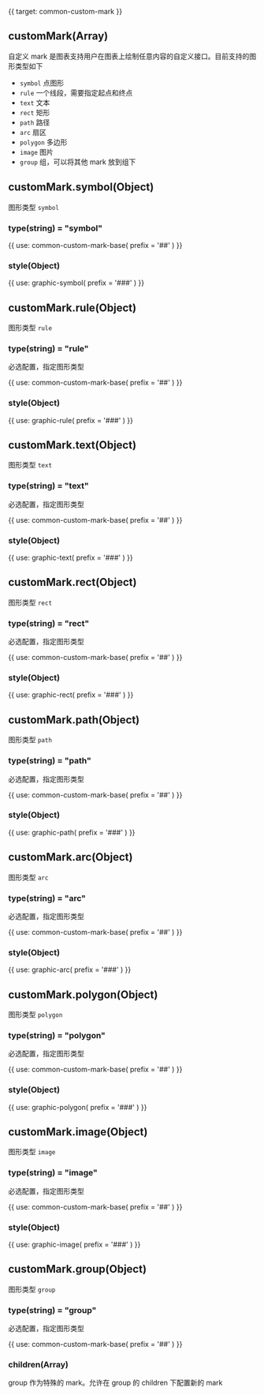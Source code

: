 {{ target: common-custom-mark }}

<!-- ICustomMarkSpec -->

## customMark(Array)

自定义 mark 是图表支持用户在图表上绘制任意内容的自定义接口。目前支持的图形类型如下

- `symbol` 点图形
- `rule` 一个线段，需要指定起点和终点
- `text` 文本
- `rect` 矩形
- `path` 路径
- `arc` 扇区
- `polygon` 多边形
- `image` 图片
- `group` 组，可以将其他 mark 放到组下

## customMark.symbol(Object)

图形类型 `symbol`

### type(string) = "symbol"

{{ use: common-custom-mark-base(
  prefix = '##'
) }}

### style(Object)

{{ use: graphic-symbol(
  prefix = '###'
) }}

## customMark.rule(Object)

图形类型 `rule`

### type(string) = "rule"

必选配置，指定图形类型

{{ use: common-custom-mark-base(
  prefix = '##'
) }}

### style(Object)

{{ use: graphic-rule(
  prefix = '###'
) }}

## customMark.text(Object)

图形类型 `text`

### type(string) = "text"

必选配置，指定图形类型

{{ use: common-custom-mark-base(
  prefix = '##'
) }}

### style(Object)

{{ use: graphic-text(
  prefix = '###'
) }}

## customMark.rect(Object)

图形类型 `rect`

### type(string) = "rect"

必选配置，指定图形类型

{{ use: common-custom-mark-base(
  prefix = '##'
) }}

### style(Object)

{{ use: graphic-rect(
  prefix = '###'
) }}

## customMark.path(Object)

图形类型 `path`

### type(string) = "path"

必选配置，指定图形类型

{{ use: common-custom-mark-base(
  prefix = '##'
) }}

### style(Object)

{{ use: graphic-path(
  prefix = '###'
) }}

## customMark.arc(Object)

图形类型 `arc`

### type(string) = "arc"

必选配置，指定图形类型

{{ use: common-custom-mark-base(
  prefix = '##'
) }}

### style(Object)

{{ use: graphic-arc(
  prefix = '###'
) }}

## customMark.polygon(Object)

图形类型 `polygon`

### type(string) = "polygon"

必选配置，指定图形类型

{{ use: common-custom-mark-base(
  prefix = '##'
) }}

### style(Object)

{{ use: graphic-polygon(
  prefix = '###'
) }}

## customMark.image(Object)

图形类型 `image`

### type(string) = "image"

必选配置，指定图形类型

{{ use: common-custom-mark-base(
  prefix = '##'
) }}

### style(Object)

{{ use: graphic-image(
  prefix = '###'
) }}

## customMark.group(Object)

图形类型 `group`

### type(string) = "group"

必选配置，指定图形类型

{{ use: common-custom-mark-base(
  prefix = '##'
) }}

### children(Array)

group 作为特殊的 mark。允许在 group 的 children 下配置新的 mark
